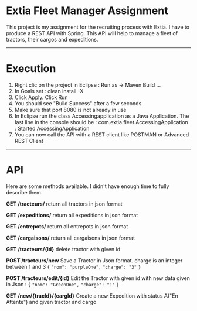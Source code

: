 # Extia Fleet Manager Assignment
This project is my assignment for the recruiting process with Extia. I have to produce a REST API with Spring. This API will help to manage a fleet of tractors, their cargos and expeditions. 

***

# Execution
1. Right clic on the project in Eclipse : Run as -> Maven Build ... 
2. In Goals set : clean install -X
3. Click Apply. Click Run
4. You should see "Build Success" after a few seconds
5. Make sure that port 8080 is not already in use
6. In Eclipse run the class Accessingapplication as a Java Application. The last line in the console should be : 
com.extia.fleet.AccessingApplication     : Started AccessingApplication
7. You can now call the API with a REST client like POSTMAN or Advanced REST Client

***

# API
Here are some methods available. I didn't have enough time to fully describe them.

**GET /tracteurs/** return all tractors in json format

**GET /expeditions/** return all expeditions in json format

**GET /entrepots/** return all entrepots in json format

**GET /cargaisons/** return all cargaisons in json format

**GET /tracteurs/{id}** delete tractor with given id

**POST /tracteurs/new** Save a Tractor in Json format. charge is an integer between 1 and 3
`{`
  `"nom": "purpleOne",`
  `"charge": "3"`
`}`

**POST /tracteurs/edit/{id}** Edit the Tractor with given id with new data given in Json :
`{`
  `"nom": "GreenOne",`
  `"charge": "1"`
`}`

**GET /new/{tracId}/{cargId}** Create a new Expedition with status A("En Attente") and given tractor and cargo


